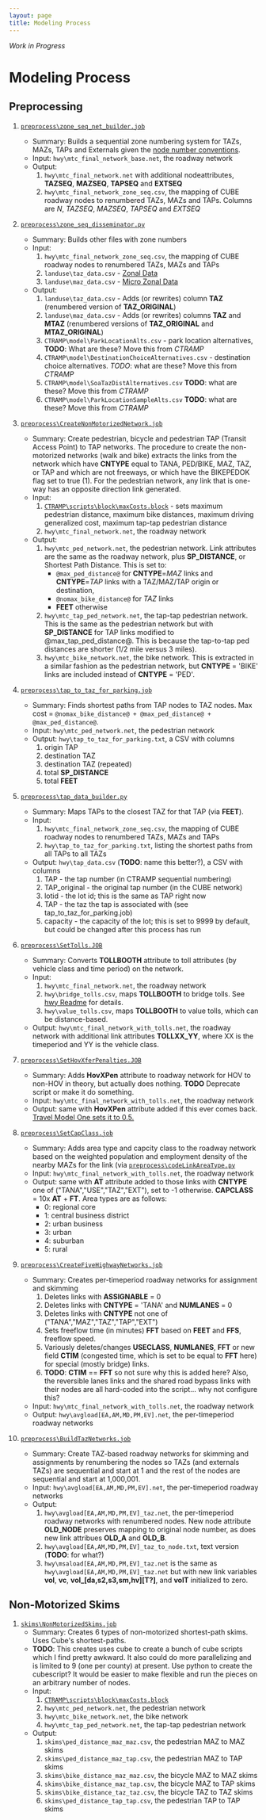 ```yaml
---
layout: page
title: Modeling Process
---
```


*Work in Progress*

# Modeling Process

## Preprocessing

1. [`preprocess\zone_seq_net_builder.job`](https://github.com/MetropolitanTransportationCommission/travel-model-two/blob/master/model-files/scripts/preprocess/zone_seq_net_builder.job)
   * Summary: Builds a sequential zone numbering system for TAZs, MAZs, TAPs and Externals 
     given the [node number conventions](/travel-model-two/guide/#county-node-numbering-system).
   * Input: `hwy\mtc_final_network_base.net`, the roadway network
   * Output:
     1. `hwy\mtc_final_network.net` with additional nodeattributes, **TAZSEQ**, **MAZSEQ**, **TAPSEQ** and **EXTSEQ**
     2. `hwy\mtc_final_network_zone_seq.csv`, the mapping of CUBE roadway nodes to renumbered TAZs, MAZs and TAPs.  Columns are _N_, _TAZSEQ_, _MAZSEQ_, _TAPSEQ_ and _EXTSEQ_
     
1. [`preprocess\zone_seq_disseminator.py`](https://github.com/MetropolitanTransportationCommission/travel-model-two/blob/master/model-files/scripts/preprocess/zone_seq_disseminator.py)
   * Summary: Builds other files with zone numbers
   * Input: 
     1. `hwy\mtc_final_network_zone_seq.csv`, the mapping of CUBE roadway nodes to renumbered TAZs, MAZs and TAPs
     2. `landuse\taz_data.csv` - [Zonal Data](/travel-model-two/guide/#zonal-data)
     3. `landuse\maz_data.csv` - [Micro Zonal Data](/travel-model-two/guide/#micro-zonal-data)
   * Output:
     1. `landuse\taz_data.csv` - Adds (or rewrites) column **TAZ** (renumbered version of **TAZ_ORIGINAL**)
     2. `landuse\maz_data.csv` - Adds (or rewrites) columns **TAZ** and **MTAZ** (renumbered versions of **TAZ_ORIGINAL** and **MTAZ_ORIGINAL**)
     3. `CTRAMP\model\ParkLocationAlts.csv` - park location alternatives,  **TODO**: What are these? Move this from _CTRAMP_
     4. `CTRAMP\model\DestinationChoiceAlternatives.csv` - destination choice alternatives. *TODO*: what are these?  Move this from _CTRAMP_
     5. `CTRAMP\model\SoaTazDistAlternatives.csv`  **TODO**: what are these?  Move this from _CTRAMP_
     6. `CTRAMP\model\ParkLocationSampleAlts.csv`  **TODO**: what are these?  Move this from _CTRAMP_

1. [`preprocess\CreateNonMotorizedNetwork.job`](https://github.com/MetropolitanTransportationCommission/travel-model-two/blob/master/model-files/scripts/preprocess/CreateNonMotorizedNetwork.job)
   * Summary: Create pedestrian, bicycle and pedestrian TAP (Transit Access Point) to TAP networks.  The procedure to create the non-motorized networks (walk and bike) extracts the links from the network which have **CNTYPE** equal to TANA, PED/BIKE, MAZ, TAZ, or TAP and which are not freeways, or which have the BIKEPEDOK flag set to true (1). For the pedestrian network, any link that is one-way has an opposite direction link generated. 
   * Input: 
     1. [`CTRAMP\scripts\block\maxCosts.block`](https://github.com/MetropolitanTransportationCommission/travel-model-two/blob/master/model-files/scripts/block/maxCosts.block) - sets maximum pedestrian distance, maximum bike distances, maximum driving generalized cost, maximum tap-tap pedestrian distance
     2. `hwy\mtc_final_network.net`, the roadway network
   * Output:
     1. `hwy\mtc_ped_network.net`, the pedestrian network.  Link attributes are the same as the roadway network, plus **SP_DISTANCE**, or Shortest Path Distance.  This is set to:
        * `@max_ped_distance@` for **CNTYPE**=_MAZ_ links and **CNTYPE**=_TAP_ links with a TAZ/MAZ/TAP origin or destination,
        * `@nomax_bike_distance@` for _TAZ_ links
        * **FEET** otherwise
     2. `hwy\mtc_tap_ped_network.net`, the tap-tap pedestrian network.  This is the same as the pedestrian network but with **SP_DISTANCE** for TAP links modified to @max_tap_ped_distance@.  This is because the tap-to-tap ped distances are shorter (1/2 mile versus 3 miles).
     3. `hwy\mtc_bike_network.net`, the bike network.  This is extracted in a similar fashion as the pedestrian network, but **CNTYPE** = 'BIKE' links are included instead of **CNTYPE** = 'PED'.

1. [`preprocess\tap_to_taz_for_parking.job`](https://github.com/MetropolitanTransportationCommission/travel-model-two/blob/master/model-files/scripts/preprocess/tap_to_taz_for_parking.job)
   * Summary: Finds shortest paths from TAP nodes to TAZ nodes.  Max cost = `@nomax_bike_distance@ + @max_ped_distance@ + @max_ped_distance@`.
   * Input: `hwy\mtc_ped_network.net`, the pedestrian network
   * Output: `hwy\tap_to_taz_for_parking.txt`, a CSV with columns
      1. origin TAP
      2. destination TAZ
      3. destination TAZ (repeated)
      4. total **SP_DISTANCE**
      5. total **FEET**

1. [`preprocess\tap_data_builder.py`](https://github.com/MetropolitanTransportationCommission/travel-model-two/blob/master/model-files/scripts/preprocess/tap_data_builder.py)
   * Summary: Maps TAPs to the closest TAZ for that TAP (via **FEET**).
   * Input:
      1. `hwy\mtc_final_network_zone_seq.csv`, the mapping of CUBE roadway nodes to renumbered TAZs, MAZs and TAPs
      2. `hwy\tap_to_taz_for_parking.txt`, listing the shortest paths from all TAPs to all TAZs
   * Output: `hwy\tap_data.csv` (**TODO**: name this better?), a CSV with columns
      1. TAP - the tap number (in CTRAMP sequential numbering)
      2. TAP_original - the original tap number (in the CUBE network)
      3. lotid - the lot id; this is the same as TAP right now
      4. TAP - the taz the tap is associated with (see tap_to_taz_for_parking.job)
      5. capacity - the capacity of the lot; this is set to 9999 by default, but could be changed after this process has run

1. [`preprocess\SetTolls.JOB`](https://github.com/MetropolitanTransportationCommission/travel-model-two/blob/master/model-files/scripts/preprocess/SetTolls.JOB)
   * Summary: Converts **TOLLBOOTH** attribute to toll attributes (by vehicle class and time period) on the network.
   * Input:
      1. `hwy\mtc_final_network.net`, the roadway network
      2. `hwy\bridge_tolls.csv`, maps **TOLLBOOTH** to bridge tolls.  See [hwy Readme](https://github.com/MetropolitanTransportationCommission/travel-model-two-networks/blob/master/INPUT_tm2_2000/hwy/Readme.md) for details.
      3. `hwy\value_tolls.csv`, maps **TOLLBOOTH** to value tolls, which can be distance-based.
   * Output: `hwy\mtc_final_network_with_tolls.net`, the roadway network with additional link attributes **TOLLXX_YY**, where XX is the timeperiod and YY is the vehicle class.

1. [`preprocess\SetHovXferPenalties.JOB`](https://github.com/MetropolitanTransportationCommission/travel-model-two/blob/master/model-files/scripts/preprocess/SetHovXferPenalties.JOB)
   * Summary: Adds **HovXPen** attribute to roadway network for HOV to non-HOV in theory, but actually does nothing.  **TODO** Deprecate script or make it do something.
   * Input: `hwy\mtc_final_network_with_tolls.net`, the roadway network
   * Output: same with **HovXPen** attribute added if this ever comes back.  [Travel Model One sets it to 0.5.](https://github.com/MetropolitanTransportationCommission/travel-model-one/blob/master/model-files/scripts/preprocess/SetHovXferPenalties.JOB)

1. [`preprocess\SetCapClass.job`](https://github.com/MetropolitanTransportationCommission/travel-model-two/blob/master/model-files/scripts/preprocess/SetCapClass.job)
   * Summary: Adds area type and capcity class to the roadway network based on the weighted population and employment density of the nearby MAZs for the link (via [`preprocess\codeLinkAreaType.py`](https://github.com/MetropolitanTransportationCommission/travel-model-two/blob/master/model-files/scripts/preprocess/codeLinkAreaType.py)
   * Input: `hwy\mtc_final_network_with_tolls.net`, the roadway network
   * Output: same with **AT** attribute added to those links with **CNTYPE** one of ("TANA","USE","TAZ","EXT"), set to -1 otherwise.  **CAPCLASS** = 10x **AT** + **FT**.  Area types are as follows:
      * 0: regional core
      * 1: central business district
      * 2: urban business
      * 3: urban
      * 4: suburban
      * 5: rural

1. [`preprocess\CreateFiveHighwayNetworks.job`](https://github.com/MetropolitanTransportationCommission/travel-model-two/blob/master/model-files/scripts/preprocess/CreateFiveHighwayNetworks.job)
   * Summary: Creates per-timeperiod roadway networks for assignment and skimming
      1. Deletes links with **ASSIGNABLE** = 0
      2. Deletes links with **CNTYPE** = 'TANA' and **NUMLANES** = 0
      3. Deletes links with **CNTYPE** not one of ("TANA","MAZ","TAZ","TAP","EXT")
      4. Sets freeflow time (in minutes) **FFT** based on **FEET** and **FFS**, freeflow speed.
      5. Variously deletes/changes **USECLASS**, **NUMLANES**, **FFT** or new field **CTIM** (congested time, which is set to be equal to **FFT** here) for special (mostly bridge) links. 
      6. **TODO**: **CTIM** == **FFT** so not sure why this is added here?  Also, the reversible lanes links and the shared road bypass links with their nodes are all hard-coded into the script... why not configure this?
   * Input: `hwy\mtc_final_network_with_tolls.net`, the roadway network
   * Output: `hwy\avgload[EA,AM,MD,PM,EV].net`, the per-timeperiod roadway networks

1. [`preprocess\BuildTazNetworks.job`](https://github.com/MetropolitanTransportationCommission/travel-model-two/blob/master/model-files/scripts/preprocess/BuildTazNetworks.job)
    * Summary: Create TAZ-based roadway networks for skimming and assignments by renumbering the nodes so TAZs (and externals TAZs) are sequential and start at 1 and the rest of the nodes are sequential and start at 1,000,001.
   * Input: `hwy\avgload[EA,AM,MD,PM,EV].net`, the per-timeperiod roadway networks
   * Output: 
      1. `hwy\avgload[EA,AM,MD,PM,EV]_taz.net`, the per-timeperiod roadway networks with renumbered nodes.  New node attribute **OLD_NODE** preserves mapping to original node number, as does new link attribues **OLD_A** and **OLD_B**.
      2. `hwy\avgload[EA,AM,MD,PM,EV]_taz_to_node.txt`, text version (**TODO**: for what?)
      3. `hwy\msaload[EA,AM,MD,PM,EV]_taz.net` is the same as `hwy\avgload[EA,AM,MD,PM,EV]_taz.net` but with new link variables **vol**, **vc**, **vol_[da,s2,s3,sm,hv][T?]**, and **volT** initialized to zero.

## Non-Motorized Skims

1. [`skims\NonMotorizedSkims.job`](https://github.com/MetropolitanTransportationCommission/travel-model-two/blob/master/model-files/scripts/skims/NonMotorizedSkims.job)
    * Summary: Creates 6 types of non-motorized shortest-path skims.  Uses Cube's shortest-paths.
    * **TODO**: This creates uses cube to create a bunch of cube scripts which I find pretty awkward.  It also could
      do more parallelizing and is limited to 9 (one per county) at present. 
      Use python to create the cubescript?  It would be easier to make flexible and run the pieces
      on an arbitrary number of nodes.
    * Input: 
      1. [`CTRAMP\scripts\block\maxCosts.block`](https://github.com/MetropolitanTransportationCommission/travel-model-two/blob/master/model-files/scripts/block/maxCosts.block)
      2. `hwy\mtc_ped_network.net`, the pedestrian network
      3. `hwy\mtc_bike_network.net`, the bike network
      4. `hwy\mtc_tap_ped_network.net`, the tap-tap pedestrian network
    * Output: 
      1. `skims\ped_distance_maz_maz.csv`, the pedestrian MAZ to MAZ skims
      2. `skims\ped_distance_maz_tap.csv`, the pedestrian MAZ to TAP skims
      3. `skims\bike_distance_maz_maz.csv`, the bicycle MAZ to MAZ skims
      4. `skims\bike_distance_maz_tap.csv`, the bicycle MAZ to TAP skims
      5. `skims\bike_distance_taz_taz.csv`, the bicycle TAZ to TAZ skims
      6. `skims\ped_distance_tap_tap.csv`, the pedestrian TAP to TAP skims
